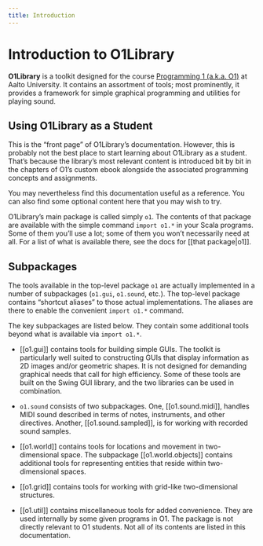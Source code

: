 ```yaml
---
title: Introduction
---
```


# Introduction to O1Library

__O1Library__ is a toolkit designed for the course [Programming 1 (a.k.a. O1)](https://plus.cs.aalto.fi/o1/) 
at Aalto University. It contains an assortment of tools; most prominently, it provides a 
framework for simple graphical programming and utilities for playing sound.

## Using O1Library as a Student

This is the “front page” of O1Library’s documentation. However, this is probably not the best
place to start learning about O1Library as a student. That’s because the library’s most relevant 
content is introduced bit by bit in the chapters of O1’s custom ebook alongside the associated 
programming concepts and assignments.

You may nevertheless find this documentation useful as a reference. You can also find some
optional content here that you may wish to try.

O1Library’s main package is called simply `o1`. The contents of that package are available 
with the simple command `import o1.*` in your Scala programs. Some of them you’ll use a lot; 
some of them you won’t necessarily need at all. For a list of what is available there, see 
the docs for [[that package|o1]].

## Subpackages

The tools available in the top-level package `o1` are actually implemented in a number 
of subpackages (`o1.gui`, `o1.sound`, etc.). The top-level package contains “shortcut 
aliases” to those actual implementations. The aliases are there to enable the convenient 
`import o1.*` command. 

The key subpackages are listed below. They contain some additional tools beyond what
is available via `import o1.*`.

- [[o1.gui]] contains tools for building simple GUIs. The toolkit 
  is particularly well suited to constructing GUIs that display 
  information as 2D images and/or geometric shapes. It is not
  designed for demanding graphical needs that call for high 
  efficiency. Some of these tools are built on the Swing GUI 
  library, and the two libraries can be used in combination. 

- `o1.sound` consists of two subpackages. One, [[o1.sound.midi]], 
  handles MIDI sound described in terms of notes, instruments, 
  and other directives. Another, [[o1.sound.sampled]], is for 
  working with recorded sound samples. 

- [[o1.world]] contains tools for locations and movement in 
  two-dimensional space. The subpackage [[o1.world.objects]] 
  contains additional tools for representing entities that 
  reside within two-dimensional spaces.

- [[o1.grid]] contains tools for working with grid-like
  two-dimensional structures. 

- [[o1.util]] contains miscellaneous tools for added 
  convenience. They are used internally by some given 
  programs in O1. The package is not directly relevant 
  to O1 students. Not all of its contents are listed in 
  this documentation.
